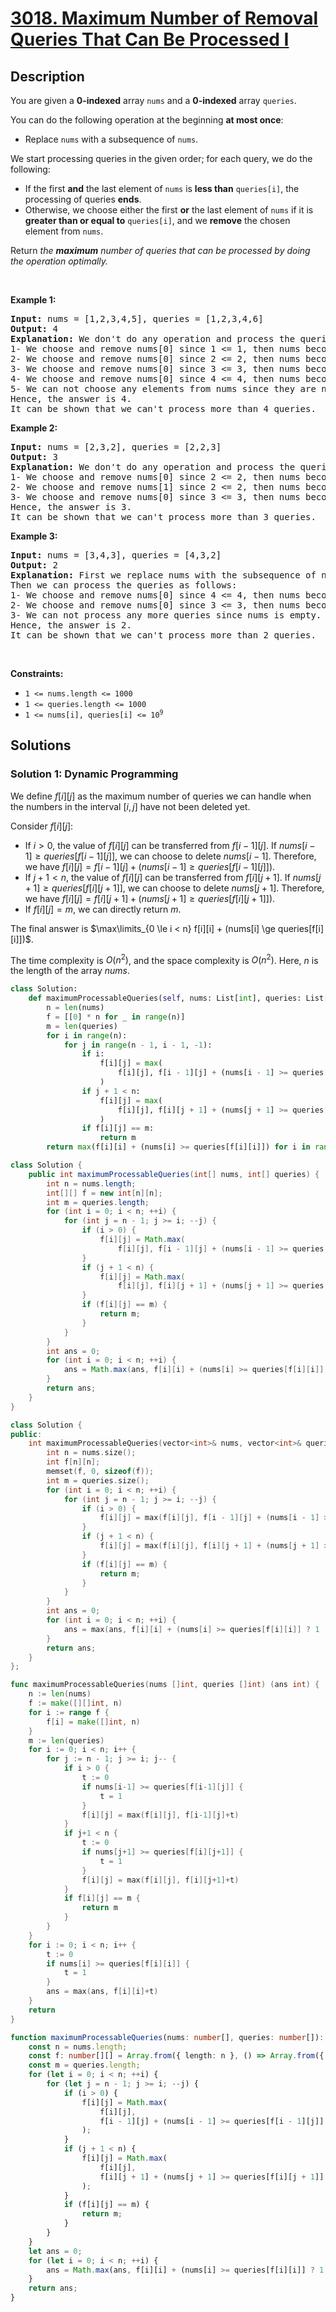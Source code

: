 # [3018. Maximum Number of Removal Queries That Can Be Processed I](https://leetcode.com/problems/maximum-number-of-removal-queries-that-can-be-processed-i)


## Description

<p>You are given a <strong>0-indexed</strong> array <code>nums</code> and a <strong>0-indexed</strong> array <code>queries</code>.</p>

<p>You can do the following operation at the beginning <strong>at most once</strong>:</p>

<ul>
	<li>Replace <code>nums</code> with a <span data-keyword="subsequence-array">subsequence</span> of <code>nums</code>.</li>
</ul>

<p>We start processing queries in the given order; for each query, we do the following:</p>

<ul>
	<li>If the first <strong>and</strong> the last element of <code>nums</code> is <strong>less than</strong> <code>queries[i]</code>, the processing of queries <strong>ends</strong>.</li>
	<li>Otherwise, we choose either the first <strong>or</strong> the last element of <code>nums</code> if it is <strong>greater than or equal to</strong> <code>queries[i]</code>, and we <strong>remove</strong> the chosen element from <code>nums</code>.</li>
</ul>

<p>Return <em>the <strong>maximum</strong> number of queries that can be processed by doing the operation optimally.</em></p>

<p>&nbsp;</p>
<p><strong class="example">Example 1:</strong></p>

<pre>
<strong>Input:</strong> nums = [1,2,3,4,5], queries = [1,2,3,4,6]
<strong>Output:</strong> 4
<strong>Explanation:</strong> We don&#39;t do any operation and process the queries as follows:
1- We choose and remove nums[0] since 1 &lt;= 1, then nums becomes [2,3,4,5].
2- We choose and remove nums[0] since 2 &lt;= 2, then nums becomes [3,4,5].
3- We choose and remove nums[0] since 3 &lt;= 3, then nums becomes [4,5].
4- We choose and remove nums[0] since 4 &lt;= 4, then nums becomes [5].
5- We can not choose any elements from nums since they are not greater than or equal to 5.
Hence, the answer is 4.
It can be shown that we can&#39;t process more than 4 queries.
</pre>

<p><strong class="example">Example 2:</strong></p>

<pre>
<strong>Input:</strong> nums = [2,3,2], queries = [2,2,3]
<strong>Output:</strong> 3
<strong>Explanation:</strong> We don&#39;t do any operation and process the queries as follows:
1- We choose and remove nums[0] since 2 &lt;= 2, then nums becomes [3,2].
2- We choose and remove nums[1] since 2 &lt;= 2, then nums becomes [3].
3- We choose and remove nums[0] since 3 &lt;= 3, then nums becomes [].
Hence, the answer is 3.
It can be shown that we can&#39;t process more than 3 queries.
</pre>

<p><strong class="example">Example 3:</strong></p>

<pre>
<strong>Input:</strong> nums = [3,4,3], queries = [4,3,2]
<strong>Output:</strong> 2
<strong>Explanation:</strong> First we replace nums with the subsequence of nums [4,3].
Then we can process the queries as follows:
1- We choose and remove nums[0] since 4 &lt;= 4, then nums becomes [3].
2- We choose and remove nums[0] since 3 &lt;= 3, then nums becomes [].
3- We can not process any more queries since nums is empty.
Hence, the answer is 2.
It can be shown that we can&#39;t process more than 2 queries.
</pre>

<p>&nbsp;</p>
<p><strong>Constraints:</strong></p>

<ul>
	<li><code>1 &lt;= nums.length &lt;= 1000</code></li>
	<li><code>1 &lt;= queries.length &lt;= 1000</code></li>
	<li><code>1 &lt;= nums[i], queries[i] &lt;= 10<sup>9</sup></code></li>
</ul>

## Solutions

### Solution 1: Dynamic Programming

We define $f[i][j]$ as the maximum number of queries we can handle when the numbers in the interval $[i, j]$ have not been deleted yet.

Consider $f[i][j]$:

-   If $i > 0$, the value of $f[i][j]$ can be transferred from $f[i - 1][j]$. If $nums[i - 1] \ge queries[f[i - 1][j]]$, we can choose to delete $nums[i - 1]$. Therefore, we have $f[i][j] = f[i - 1][j] + (nums[i - 1] \ge queries[f[i - 1][j]])$.
-   If $j + 1 < n$, the value of $f[i][j]$ can be transferred from $f[i][j + 1]$. If $nums[j + 1] \ge queries[f[i][j + 1]]$, we can choose to delete $nums[j + 1]$. Therefore, we have $f[i][j] = f[i][j + 1] + (nums[j + 1] \ge queries[f[i][j + 1]])$.
-   If $f[i][j] = m$, we can directly return $m$.

The final answer is $\max\limits_{0 \le i < n} f[i][i] + (nums[i] \ge queries[f[i][i]])$.

The time complexity is $O(n^2)$, and the space complexity is $O(n^2)$. Here, $n$ is the length of the array $nums$.

<!-- tabs:start -->

```python
class Solution:
    def maximumProcessableQueries(self, nums: List[int], queries: List[int]) -> int:
        n = len(nums)
        f = [[0] * n for _ in range(n)]
        m = len(queries)
        for i in range(n):
            for j in range(n - 1, i - 1, -1):
                if i:
                    f[i][j] = max(
                        f[i][j], f[i - 1][j] + (nums[i - 1] >= queries[f[i - 1][j]])
                    )
                if j + 1 < n:
                    f[i][j] = max(
                        f[i][j], f[i][j + 1] + (nums[j + 1] >= queries[f[i][j + 1]])
                    )
                if f[i][j] == m:
                    return m
        return max(f[i][i] + (nums[i] >= queries[f[i][i]]) for i in range(n))
```

```java
class Solution {
    public int maximumProcessableQueries(int[] nums, int[] queries) {
        int n = nums.length;
        int[][] f = new int[n][n];
        int m = queries.length;
        for (int i = 0; i < n; ++i) {
            for (int j = n - 1; j >= i; --j) {
                if (i > 0) {
                    f[i][j] = Math.max(
                        f[i][j], f[i - 1][j] + (nums[i - 1] >= queries[f[i - 1][j]] ? 1 : 0));
                }
                if (j + 1 < n) {
                    f[i][j] = Math.max(
                        f[i][j], f[i][j + 1] + (nums[j + 1] >= queries[f[i][j + 1]] ? 1 : 0));
                }
                if (f[i][j] == m) {
                    return m;
                }
            }
        }
        int ans = 0;
        for (int i = 0; i < n; ++i) {
            ans = Math.max(ans, f[i][i] + (nums[i] >= queries[f[i][i]] ? 1 : 0));
        }
        return ans;
    }
}
```

```cpp
class Solution {
public:
    int maximumProcessableQueries(vector<int>& nums, vector<int>& queries) {
        int n = nums.size();
        int f[n][n];
        memset(f, 0, sizeof(f));
        int m = queries.size();
        for (int i = 0; i < n; ++i) {
            for (int j = n - 1; j >= i; --j) {
                if (i > 0) {
                    f[i][j] = max(f[i][j], f[i - 1][j] + (nums[i - 1] >= queries[f[i - 1][j]] ? 1 : 0));
                }
                if (j + 1 < n) {
                    f[i][j] = max(f[i][j], f[i][j + 1] + (nums[j + 1] >= queries[f[i][j + 1]] ? 1 : 0));
                }
                if (f[i][j] == m) {
                    return m;
                }
            }
        }
        int ans = 0;
        for (int i = 0; i < n; ++i) {
            ans = max(ans, f[i][i] + (nums[i] >= queries[f[i][i]] ? 1 : 0));
        }
        return ans;
    }
};
```

```go
func maximumProcessableQueries(nums []int, queries []int) (ans int) {
	n := len(nums)
	f := make([][]int, n)
	for i := range f {
		f[i] = make([]int, n)
	}
	m := len(queries)
	for i := 0; i < n; i++ {
		for j := n - 1; j >= i; j-- {
			if i > 0 {
				t := 0
				if nums[i-1] >= queries[f[i-1][j]] {
					t = 1
				}
				f[i][j] = max(f[i][j], f[i-1][j]+t)
			}
			if j+1 < n {
				t := 0
				if nums[j+1] >= queries[f[i][j+1]] {
					t = 1
				}
				f[i][j] = max(f[i][j], f[i][j+1]+t)
			}
			if f[i][j] == m {
				return m
			}
		}
	}
	for i := 0; i < n; i++ {
		t := 0
		if nums[i] >= queries[f[i][i]] {
			t = 1
		}
		ans = max(ans, f[i][i]+t)
	}
	return
}
```

```ts
function maximumProcessableQueries(nums: number[], queries: number[]): number {
    const n = nums.length;
    const f: number[][] = Array.from({ length: n }, () => Array.from({ length: n }, () => 0));
    const m = queries.length;
    for (let i = 0; i < n; ++i) {
        for (let j = n - 1; j >= i; --j) {
            if (i > 0) {
                f[i][j] = Math.max(
                    f[i][j],
                    f[i - 1][j] + (nums[i - 1] >= queries[f[i - 1][j]] ? 1 : 0),
                );
            }
            if (j + 1 < n) {
                f[i][j] = Math.max(
                    f[i][j],
                    f[i][j + 1] + (nums[j + 1] >= queries[f[i][j + 1]] ? 1 : 0),
                );
            }
            if (f[i][j] == m) {
                return m;
            }
        }
    }
    let ans = 0;
    for (let i = 0; i < n; ++i) {
        ans = Math.max(ans, f[i][i] + (nums[i] >= queries[f[i][i]] ? 1 : 0));
    }
    return ans;
}
```

<!-- tabs:end -->

<!-- end -->
